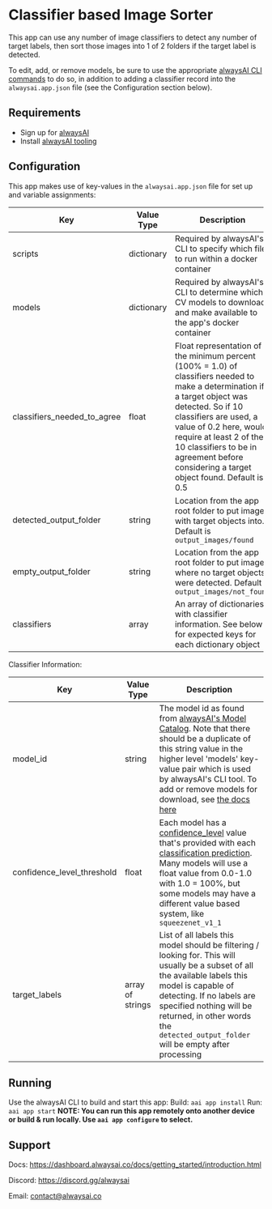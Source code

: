 # Classifier based Image Sorter
This app can use any number of image classifiers to detect any number of target labels, then sort those images into 1 of 2 folders if the target label is detected.

To edit, add, or remove models, be sure to use the appropriate [alwaysAI CLI commands](https://dashboard.alwaysai.co/docs/application_development/changing_the_model.html) to do so, in addition to adding a classifier record into the `alwaysai.app.json` file (see the Configuration section below).

## Requirements
- Sign up for [alwaysAI](https://dashboard.alwaysai.co/auth?register=true)
- Install [alwaysAI tooling](https://dashboard.alwaysai.co/docs/getting_started/development_computer_setup.html)

## Configuration
This app makes use of key-values in the `alwaysai.app.json` file for set up and variable assignments:

Key | Value Type | Description
-----| ---------- | ----------
scripts | dictionary | Required by alwaysAI's CLI to specify which file to run within a docker container
models | dictionary | Required by alwaysAI's CLI to determine which CV models to download and make available to the app's docker container
classifiers_needed_to_agree | float | Float representation of the minimum percent (100% = 1.0) of classifiers needed to make a determination if a target object was detected. So if 10 classifiers are used, a value of 0.2 here, would require at least 2 of the 10 classifiers to be in agreement before considering a target object found. Default is 0.5
detected_output_folder | string | Location from the app root folder to put images with target objects into. Default is `output_images/found`
empty_output_folder | string | Location from the app root folder to put images where no target objects were detected. Default is `output_images/not_found`
classifiers | array | An array of dictionaries with classifier information. See below for expected keys for each dictionary object

Classifier Information:

Key | Value Type | Description
-----| ---------- | ----------
model_id | string | The model id as found from [alwaysAI's Model Catalog](https://dashboard.alwaysai.co/model-catalog/models?category=Classification). Note that there should be a duplicate of this string value in the higher level 'models' key-value pair which is used by alwaysAI's CLI tool. To add or remove models for download, see [the docs here](https://dashboard.alwaysai.co/docs/application_development/changing_the_model.html)
confidence_level_threshold | float | Each model has a [confidence_level](https://dashboard.alwaysai.co/docs/reference/edgeiq.html#edgeiq.image_classification.ClassificationPrediction) value that's provided with each [classification prediction](https://dashboard.alwaysai.co/docs/reference/edgeiq.html#edgeiq.image_classification.ClassificationResults). Many models will use a float value from 0.0-1.0 with 1.0 = 100%, but some models may have a different value based system, like `squeezenet_v1_1`
target_labels | array of strings | List of all labels this model should be filtering / looking for. This will usually be a subset of all the available labels this model is capable of detecting. If no labels are specified nothing will be returned, in other words the `detected_output_folder` will be empty after processing

## Running
Use the alwaysAI CLI to build and start this app:
Build: `aai app install`
Run: `aai app start`
**NOTE: You can run this app remotely onto another device or build & run locally. Use `aai app configure` to select.**

## Support
Docs: https://dashboard.alwaysai.co/docs/getting_started/introduction.html

Discord: https://discord.gg/alwaysai

Email: contact@alwaysai.co

